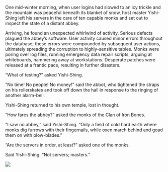 One mid-winter morning, when user logins had slowed to an
icy trickle and the mountain was peaceful beneath
its blanket of snow, host master Yishi-Shing left his
servers in the care of ten capable monks and set out to
inspect the state of a distant abbey.

Arriving, he found an unexpected whirlwind of activity.
Serious defects plagued the abbey’s software.  User activity
caused minor errors throughout the
database; these errors were compounded by subsequent user
actions, ultimately spreading the corruption to
highly-sensitive tables.  Monks were poring over log files,
running emergency data repair scripts, arguing at
whiteboards, hammering away at workstations.  Desperate
patches were released at a frantic pace, resulting in
further disasters.

“What of testing?” asked Yishi-Shing.

“No time! No people! No money!” said the abbot, who
tightened the straps on his rollerskates and took
off down the hall in response to the ringing of another
alarm-bell.

Yishi-Shing returned to his own temple, lost in thought.

“How fares the abbey?” asked the monks of the
Clan of Iron Bones.

“I saw no abbey,” said Yishi-Shing.  “Only a field of cold
hard earth where monks dig furrows with their fingernails,
while oxen march behind and goad them on with plow-blades.”

“Are the servers in order, at least?” asked one of the
monks.

Said Yishi-Shing: “Not servers; masters.”


![](/pages/case-77/skater.jpg)

